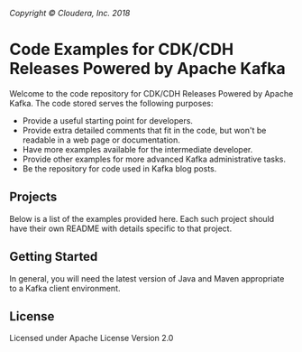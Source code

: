 _Copyright &copy; Cloudera, Inc. 2018_

# Code Examples for CDK/CDH Releases Powered by Apache Kafka

Welcome to the code repository for CDK/CDH Releases Powered by Apache Kafka. The code stored serves the following purposes:

* Provide a useful starting point for developers.
* Provide extra detailed comments that fit in the code, but won't be readable in a web page or documentation.
* Have more examples available for the intermediate developer.
* Provide other examples for more advanced Kafka administrative tasks.
* Be the repository for code used in Kafka blog posts.

## Projects

Below is a list of the examples provided here.  Each such project should have their own README with details specific to that project.

## Getting Started

In general, you will need the latest version of Java and Maven appropriate
to a Kafka client environment.

## License

Licensed under Apache License Version 2.0

